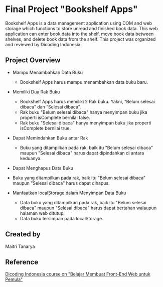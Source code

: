 # Final Project "Bookshelf Apps"
Bookshelf Apps is a data management application using DOM and web storage which functions to store unread and finished book data. This web application can enter book data into the shelf, move book data between shelves, and delete book data from the shelf. This project was organized and reviewed by Dicoding Indonesia.

## Project Overview
* Mampu Menambahkan Data Buku
  * Bookshelf Apps harus mampu menambahkan data buku baru.

* Memiliki Dua Rak Buku
  * Bookshelf Apps harus memiliki 2 Rak buku. Yakni, “Belum selesai dibaca” dan “Selesai dibaca”.
  * Rak buku "Belum selesai dibaca" hanya menyimpan buku jika properti isComplete bernilai false.
  * Rak buku "Selesai dibaca" hanya menyimpan buku jika properti isComplete bernilai true.

* Dapat Memindahkan Buku antar Rak
  * Buku yang ditampilkan pada rak, baik itu "Belum selesai dibaca" maupun "Selesai dibaca" harus dapat dipindahkan di antara keduanya.

* Dapat Menghapus Data Buku
* Buku yang ditampilkan pada rak, baik itu "Belum selesai dibaca" maupun "Selesai dibaca" harus dapat dihapus.

* Manfaatkan localStorage dalam Menyimpan Data Buku
  * Data buku yang ditampilkan pada rak, baik itu "Belum selesai dibaca" maupun "Selesai dibaca" harus dapat bertahan walaupun halaman web ditutup.
  * Data buku tersimpan pada localStorage.

## Created by
Maitri Tanarya

## Reference
[Dicoding Indonesia course on "Belajar Membuat Front-End Web untuk Pemula"](https://www.dicoding.com/)
